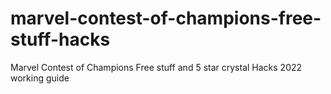 # marvel-contest-of-champions-free-stuff-hacks
Marvel Contest of Champions Free stuff and 5 star crystal Hacks 2022 working guide
